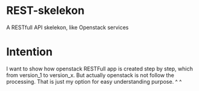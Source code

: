 REST-skelekon
=============

A RESTfull API skelekon, like Openstack services


Intention
========

I want to show how openstack RESTFull app is created step by step, which from
version_1 to version_x. But actually openstack is not follow the processing.
That is just my option for easy understanding purpose. ^ ^
